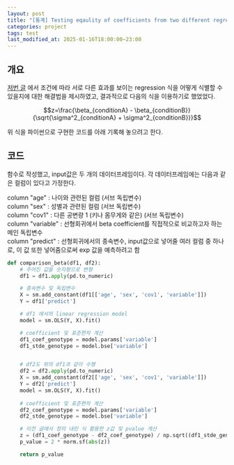 ```yaml
---
layout: post
title: "[통계] Testing eqaulity of coefficients from two different regressions - 2"
categories: project
tags: test
last_modified_at: 2025-01-16T18:00:00~23:00
---  
```



<script type="text/javascript" async
        src="https://cdnjs.cloudflare.com/ajax/libs/mathjax/2.7.5/latest.js?config=TeX-MML-AM_CHTML">
</script>

<script type="text/x-mathjax-config">
    MathJax.Hub.Config({
        extensions: ["tex2jax.js"],
        jax: ["input/Tex", "ourput/HTML-CSS"],
        tex2jax: {
            inlineMath: [ ['$', '$'], ["\\(", "\\)"] ],
            displayMath: [ ['$$', '$$'], ["\\[", "\\]"] ],
            processEscapes: true
        },
        "HTML-CSS": { availableFonts: ["TeX"] }
    });
</script>



## 개요  
[저번 글](https://rlagksqls17.github.io/project/2024/11/30/LR_ztest.html) 에서 조건에 따라 서로 다른 효과를 보이는 regression 식을 어떻게 식별할 수 있을지에 대한 해결법을 제시하였고, 결과적으로 다음의 식을 이용하기로 했었었다.  

$$z=\frac{\beta_{conditionA} - \beta_{conditionB}}{\sqrt{\sigma^2_{conditionA} + \sigma^2_{conditionB}}}$$  

위 식을 파이썬으로 구현한 코드를 아래 기록해 놓으려고 한다.  

## 코드  

함수로 작성했고, input값은 두 개의 데이터프레임이다. 각 데이터프레임에는 다음과 같은 컬럼이 있다고 가정한다.  

column "age" : 나이와 관련된 컬럼 (서브 독립변수)  
column "sex" : 성별과 관련된 컬럼 (서브 독립변수)  
column "cov1" : 다른 공변량 1 (키나 몸무게와 같은)  (서브 독립변수)    
column "variable" : 선형회귀에서 beta coefficient를 직접적으로 비교하고자 하는 메인 독립변수  
column "predict" : 선형회귀에서의 종속변수, input값으로 넣어줄 여러 컬럼 중 하나로, 이 값 또한 넣어줌으로써 exp 값을 예측하려고 함  


```python  
def comparison_beta(df1, df2):
	# 주어진 값을 숫자형으로 변형
    df1 = df1.apply(pd.to_numeric) 

	# 종속변수 및 독립변수
    X = sm.add_constant(df1[['age', 'sex', 'cov1', 'variable']])
	Y = df1['predict']

	# df1 에서의 linear regression model  
    model = sm.OLS(Y, X).fit()

	# coefficient 및 표준편차 계산
    df1_coef_genotype = model.params['variable']
    df1_stde_genotype = model.bse['variable']


	# df2도 위의 df1과 같이 수행
    df2 = df2.apply(pd.to_numeric)
    X = sm.add_constant(df2[['age', 'sex', 'cov1', 'variable']])
    Y = df2['predict']
    model = sm.OLS(Y, X).fit()
	
	# coefficient 및 표준편차 계산
    df2_coef_genotype = model.params['variable']
    df2_stde_genotype = model.bse['variable']

	# 이전 글에서 정의 내린 식 활용한 z값 및 pvalue 계산
    z = (df1_coef_genotype - df2_coef_genotype) / np.sqrt((df1_stde_genotype ** 2) + (df2_stde_genotype ** 2))
    p_value = 2 * norm.sf(abs(z))

    return p_value
```  


